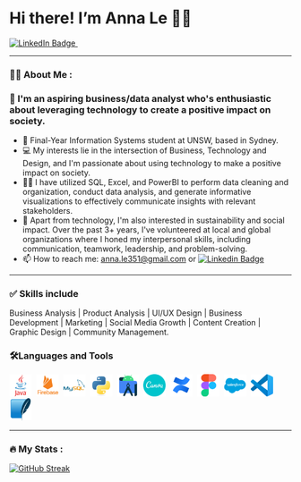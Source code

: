 # Hi there! I’m Anna Le 🙋‍♀️ 
<!-- credit goes to https://www.sitepoint.com/github-profile-readme/ for an easy tutorial -->
<div id="badges">
  <a href="https://www.linkedin.com/in/quynhle35/">
  <img src="https://img.shields.io/badge/LinkedIn-blue?style=flat&logo=Linkedin&logoColor=white" alt="LinkedIn Badge"/>
    <img src="https://komarev.com/ghpvc/?username=annanana164&style=plastic&color=blueviolet" alt=""/>
    </a>
  </div>
<!--  <div id="header" align="textStart">
  <img src="https://media.giphy.com/media/SHjOSDkKZ18qOHA5B5/giphy.gif" width="250"/>
</div> -->

 ---
 
 ### :woman_technologist: About Me :
 <h3> 🌿 I'm an aspiring business/data analyst who's enthusiastic about leveraging technology to create a positive impact on society.</h3> 
 
- 💼 Final-Year Information Systems student at UNSW, based in Sydney.
- 💻 My interests lie in the intersection of Business, Technology and Design, and I'm passionate about using technology to make a positive impact on society.
- 🐱‍🏍 I have utilized SQL, Excel, and PowerBI to perform data cleaning and organization, conduct data analysis, and generate informative visualizations to effectively communicate insights with relevant stakeholders.
- 💚 Apart from technology, I'm also interested in sustainability and social impact. Over the past 3+ years, I've volunteered at local and global organizations where I honed my interpersonal skills, including communication, teamwork, leadership, and problem-solving.
- :mailbox: How to reach me: anna.le351@gmail.com or [![Linkedin Badge](https://img.shields.io/badge/-Linkedin-blue?style=flat&logo=Linkedin&logoColor=white)]((https://www.linkedin.com/in/quynhle35/))


---
 <b><h3>✅ Skills include</b></h3> Business Analysis | Product Analysis | UI/UX Design | Business Development | Marketing | Social Media Growth | Content Creation | Graphic Design | Community Management. 
### <h3>:hammer_and_wrench:Languages and Tools</h3>
<div>
  <img src="https://github.com/devicons/devicon/blob/master/icons/java/java-original-wordmark.svg" title="Java" alt="Java" width="40" height="40"/>&nbsp;
   <img src="https://github.com/devicons/devicon/blob/master/icons/firebase/firebase-plain-wordmark.svg" title="Firebase" alt="Firebase" width="40" height="40"/>&nbsp;
   <img src="https://github.com/devicons/devicon/blob/master/icons/mysql/mysql-original-wordmark.svg" title="MySQL"  alt="MySQL" width="40" height="40"/>&nbsp;
   <img src="https://github.com/devicons/devicon/blob/master/icons/python/python-original.svg?short_path=e0e096a" title="Python" **alt="Python" width="40" height="40"/>&nbsp;
   <img src="https://github.com/devicons/devicon/blob/master/icons/androidstudio/androidstudio-original.svg" title="Android Studio" **alt="Android Studio"" width="40" height="40"/>&nbsp;
   <img src="https://github.com/devicons/devicon/blob/master/icons/canva/canva-original.svg" title="Canva" **alt="Canva" width="40" height="40"/>&nbsp;
   <img src="https://github.com/devicons/devicon/blob/master/icons/confluence/confluence-original.svg" title="Confluence" **alt="Confluence" width="40" height="40"/>&nbsp;
   <img src="https://github.com/devicons/devicon/blob/master/icons/figma/figma-original.svg" title="Figma" **alt="Figma" width="40" height="40"/>&nbsp;
   <img src="https://github.com/devicons/devicon/blob/master/icons/salesforce/salesforce-original.svg" title="salesforce" **alt="salesforce" width="40" height="40"/>&nbsp;                                                                                                                                           
   <img src="https://github.com/devicons/devicon/blob/master/icons/vscode/vscode-original.svg" title="VSCode" **alt="VSCode" width="40" height="40"/>&nbsp;
   <img src="https://github.com/devicons/devicon/blob/master/icons/sqlite/sqlite-original.svg" title="SQLite" **alt="SQLite" width="40" height="40"/>&nbsp;                                                                                                                                                
   
  ---

### :fire: My Stats :
                                                                                                                                                   
[![GitHub Streak](https://github-readme-streak-stats.herokuapp.com?user=annanana164&theme=midnight-purple&border_radius=5&mode=weekly)](https://git.io/streak-stats)                                                                                                                                                  
